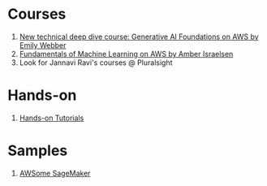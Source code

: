 
# Courses

1. [New technical deep dive course: Generative AI Foundations on AWS by Emily Webber](https://aws.amazon.com/blogs/machine-learning/new-technical-deep-dive-course-generative-ai-foundations-on-aws/)
2. [Fundamentals of Machine Learning on AWS by Amber Israelsen](https://app.pluralsight.com/library/courses/fundamentals-machine-learning-aws/table-of-contents)
3. Look for Jannavi Ravi's courses @ Pluralsight

# Hands-on

1. [Hands-on Tutorials ](https://aws.amazon.com/getting-started/hands-on/?intClick=gsrc-2021&getting-started-all.sort-by=item.additionalFields.sortOrder&getting-started-all.sort-order=asc&awsf.getting-started-category=category%23machine-learning&awsf.getting-started-level=*all&awsf.getting-started-content-type=*all)

# Samples

1. [AWSome SageMaker](https://github.com/aws-samples/awesome-sagemaker)